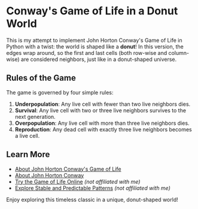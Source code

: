 # Conway's Game of Life in a Donut World

This is my attempt to implement John Horton Conway's Game of Life in Python with a twist: the world is shaped like a **donut**! In this version, the edges wrap around, so the first and last cells (both row-wise and column-wise) are considered neighbors, just like in a donut-shaped universe.

## Rules of the Game
The game is governed by four simple rules:
1. **Underpopulation**: Any live cell with fewer than two live neighbors dies.
2. **Survival**: Any live cell with two or three live neighbors survives to the next generation.
3. **Overpopulation**: Any live cell with more than three live neighbors dies.
4. **Reproduction**: Any dead cell with exactly three live neighbors becomes a live cell.

## Learn More
- [About John Horton Conway's Game of Life](https://en.wikipedia.org/wiki/Conway%27s_Game_of_Life)
- [About John Horton Conway](https://en.wikipedia.org/wiki/John_Horton_Conway)
- [Try the Game of Life Online](https://playgameoflife.com/) *(not affiliated with me)*
- [Explore Stable and Predictable Patterns](https://playgameoflife.com/lexicon) *(not affiliated with me)*

Enjoy exploring this timeless classic in a unique, donut-shaped world!
